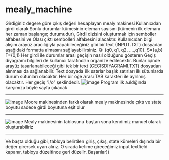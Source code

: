 # mealy_machine
Girdiğiniz degere göre çıkış değeri hesaplayan mealy makinesi
Kullanıcıdan girdi olarak Sonlu durumlar kümesinin eleman sayısını (kümenin ilk elemanı her zaman başlangıç durumudur), Girdi dizisini oluşturmak için semboller alfabesini ve Olası çıktı sembolleri alfabesini alacaktır. Kullanıcıdan bilgi alışını arayüz aracılığıyla yapabileceğiniz gibi bir text (INPUT.TXT) 
dosyadan aşağıdaki formatta almasını sağlayabilirsiniz.
Q: {q0, q1, q2, ....,q10}.
S={a,b}
Γ={0,1}
Her girdi ile durumlar arası geçişin nasıl olduğunu gösteren Geçiş diyagramı bilgileri de kullanıcı tarafından organize edilecektir. Bunlar içinde arayüz tasarlanabileceği gibi tek bir text (GECISDIYAGRAMI.TXT) dosyadan alınması da sağlanabilir. Text dosyada ilk satırlar başlık satırları ilk sütunlarda durum sütunları olacaktır.
Her bir öğe arası TAB karakteri ile ayrılmış olacaktır. Her geçiş “i/o” şeklindedir.
![image](https://user-images.githubusercontent.com/60337657/145260263-df067c7f-321c-40f7-ab86-839d4e63213f.png)
Program ilk a.ıldığında karşımıza böyle sayfa çıkacak

------------------------------------------------------------------------------------------------------------------------
![image](https://user-images.githubusercontent.com/60337657/145260501-1186191e-e4b1-4c4a-b85f-d5d6f8b6b574.png)
Moore makinesinden farklı olarak mealy makinesinde çıktı ve state boyutu sadece girdi boyutuna eşit olur

------------------------------------------------------------------------------------------------------------------------
![image](https://user-images.githubusercontent.com/60337657/145260786-212ab19e-3049-4d1d-9f62-9a5eaf8c68eb.png)
Mealy makinesinin tablosunu baştan sona kendimiz manuel olarak oluşturabiliriz

------------------------------------------------------------------------------------------------------------------------
Ve başta olduğu gibi, tabloya belirtilen giriş, çıkış, state kümeleri dışında bir değer girersek uyarı alırız. O sırada kelime gireceğimiz input 
textfield kapanır, tabloyu düzeltince geri düzelir. 
Başarılar))
